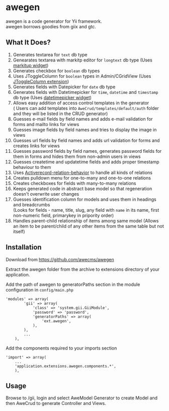 # awegen

awegen is a code generator for Yii framework.  
awegen borrows goodies from giix and gtc.

## What It Does?

1. Generates textarea for `text` db type
2. Genearates textarea with markitp editor for `longtext` db type
(Uses [markitup widget](http://yiiext.github.com/extensions/markitup-widget/))
3. Generates checkbox for `boolean` db types
4. Uses JToggleColumn for `boolean` types in Admin/CGridView
(Uses [JToggleColumn extension](http://www.yiiframework.com/extension/jtogglecolumn/))
5. Generates fields with Datepicker for `date` db type
6. Generates fields with Datetimepicker for `time`, `datetime` and `timestamp` db type
(Uses [datetimepicker widget](http://www.yiiframework.com/extension/datetimepicker/))
7. Allows easy addition of access control templates in the generator  
( Users can add templates into `AweCrud/templates/default/auth` folder and they will be listed in the CRUD generator)
8. Guesses e-mail fields by field names and adds e-mail validation for forms and mailto links for views
9. Guesses image fields by field names and tries to display the image in views
10. Guesses url fields by field names and adds url validation for forms and creates links for views
11. Guesses password fields by field names, generates password fields for them in forms and hides them from non-admin users in views
12. Guesses createtime and updatetime fields and adds proper timestamp behaviour to them
13. Uses [Activerecord-relation-behavior](http://yiiext.github.com/extensions/activerecord-relation-behavior/index.html) to handle all kinds of relations
14. Creates pulldown menu for one-to-many and one-to-one relations
15. Creates checkboxes for fields with many-to-many relations
16. Keeps generated code in abstract base model so that regeneration doesn't overwrite user changes
17. Guesses identification column for models and uses them in headings and breadcrumbs  
(Looks for fields - name, title, slug, any field  with `name` in its name, first non-numeric field, primarykey in pripority order)
18. Handles parent-child relationship of items among same model
(Allows an item to be parent/child of any other items from the same table but not itself)

## Installation

Download from <https://github.com/awecms/awegen>

Extract the awegen folder from the archive to extensions directory of your application.

Add the path of awegen to generatorPaths section in the module configuration in `config/main.php`

~~~
'modules' => array(
        'gii' => array(
            'class' => 'system.gii.GiiModule',
            'password' => 'password',
            'generatorPaths' => array(
                'ext.awegen',
            ),
        ),
        ...
    ),
~~~

Add the components required to your imports section

~~~
'import' => array(
    ...
    'application.extensions.awegen.components.*',
    ),
~~~

## Usage

Browse to /gii, login and select AweModel Generator to create Model and then AweCrud to generate Controller and Views.